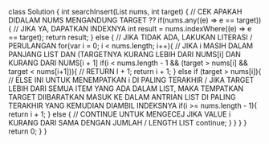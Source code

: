 class Solution {
  int searchInsert(List<int> nums, int target) {
  // CEK APAKAH DIDALAM NUMS MENGANDUNG TARGET ??
    if(nums.any((e) => e == target)){
    // JIKA YA, DAPATKAN INDEXNYA
        int result = nums.indexWhere((e) => e == target);
        return result;
    } else {
    // JIKA TIDAK ADA, LAKUKAN LITERASI / PERULANGAN
        for(var i = 0; i < nums.length; i++){
        // JIKA i MASIH DALAM PANJANG LIST DAN (TARGETNYA KURANG LEBIH DARI NUMS[i] DAN KURANG DARI NUMS[i + 1]
            if(i < nums.length - 1 && (target > nums[i] && target < nums[i+1])){
            // RETURN I + 1;
                return i + 1;
            } else if (target > nums[i]){
            // ELSE INI UNTUK MENEMPATKAN i DI PALING TERAKHIR / JIKA TARGET LEBIH DARI SEMUA ITEM YANG ADA DALAM LIST, MAKA TEMPATKAN TARGET DIIBARATKAN MASUK KE DALAM ANTRIAN LIST DI PALING TERAKHIR YANG KEMUDIAN DIAMBIL INDEKSNYA
                if(i >= nums.length - 1){
                    return i + 1;
                } else {
                // CONTINUE UNTUK MENGECEJ JIKA VALUE i KURANG DARI SAMA DENGAN JUMLAH / LENGTH LIST
                    continue;
            }
        }
        }
    }
      return 0;
  }
}​
